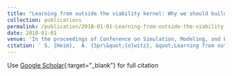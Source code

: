 ```yaml
---
title: "Learning from outside the viability kernel: Why we should build robots that can fall with grace"
collection: publications
permalink: /publication/2018-01-01-Learning-from-outside-the-viability-kernel-Why-we-should-build-robots-that-can-fall-with-grace
date: 2018-01-01
venue: 'In the proceedings of Conference on Simulation, Modeling, and Programming for Autonomous Robots (SIMPAR)'
citation: ' S. {Heim},  A. {Spr\&quot;{o}witz}, &quot;Learning from outside the viability kernel: Why we should build robots that can fall with grace.&quot; In the proceedings of Conference on Simulation, Modeling, and Programming for Autonomous Robots (SIMPAR), 2018.'
---
```

Use [Google Scholar](https://scholar.google.com/scholar?q=Learning+from+outside+the+viability+kernel:+Why+we+should+build+robots+that+can+fall+with+grace){:target="_blank"} for full citation